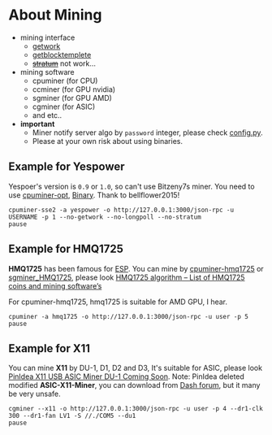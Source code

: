 About Mining
====
* mining interface
    * [getwork](https://en.bitcoin.it/wiki/Getwork)
    * [getblocktemplete](https://en.bitcoin.it/wiki/Getblocktemplate)
    * [~~stratum~~](https://en.bitcoin.it/wiki/Stratum_mining_protocol) not work...
* mining software
    * cpuminer (for CPU)
    * ccminer (for GPU nvidia)
    * sgminer (for GPU AMD)
    * cgminer (for ASIC)
    * and etc..
* **important**
    * Miner notify server algo by `password` integer, please check [config.py](/bc4py/config.py).
    * Please at your own risk about using binaries.

Example for Yespower
----
Yespoer's version is `0.9` or `1.0`, so can't use Bitzeny7s miner. 
You need to use [cpuminer-opt](https://github.com/bellflower2015/cpuminer-opt),
[Binary](https://github.com/bellflower2015/cpuminer-opt/releases).
Thank to bellflower2015!

```commandline
cpuminer-sse2 -a yespower -o http://127.0.0.1:3000/json-rpc -u USERNAME -p 1 --no-getwork --no-longpoll --no-stratum
pause
```

Example for HMQ1725
----
**HMQ1725** has been famous for [ESP](https://github.com/CryptoCoderz/Espers).
You can mine by [cpuminer-hmq1725](https://github.com/CryptoCoderz/cpuminer-hmq1725) or
[sgminer_HMQ1725](https://github.com/CryptoCoderz/sgminer_HMQ1725),
please look [HMQ1725 algorithm – List of HMQ1725 coins and mining software’s](https://coinguides.org/hmq1725-algorithm-coins-miner/)

For cpuminer-hmq1725, hmq1725 is suitable for AMD GPU, I hear.
```commandline
cpuminer -a hmq1725 -o http://127.0.0.1:3000/json-rpc -u user -p 5
pause
```

Example for X11
----
You can mine **X11** by DU-1, D1, D2 and D3, It's suitable for ASIC,
please look [PinIdea X11 USB ASIC Miner DU-1 Coming Soon](https://cryptomining-blog.com/tag/x11-miner-du-1/).
Note: PinIdea deleted modified **ASIC-X11-Miner**,
you can download from [Dash forum](https://www.dash.org/forum/threads/pinidea-asic-x11-miner-du-1-usb-version-hashrate-9-mh-s-releasing-in-mid-may-2016.8624/page-6),
but it many be very unsafe.

```commandline
cgminer --x11 -o http://127.0.0.1:3000/json-rpc -u user -p 4 --dr1-clk 300 --dr1-fan LV1 -S //./COM5 --du1
pause
```
